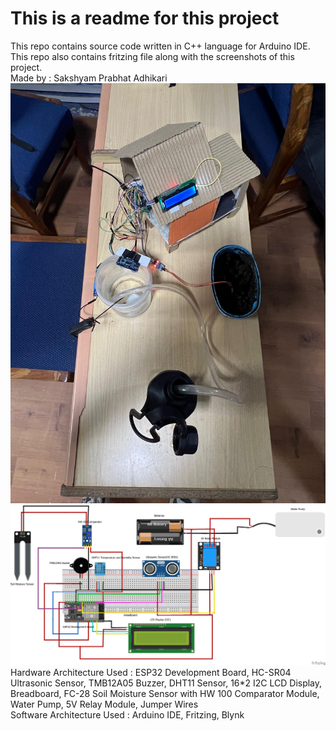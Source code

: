 # This is a readme for this project
This repo contains source code written in C++ language for Arduino IDE.
<br>
This repo also contains fritzing file along with the screenshots of this project.
<br>
Made by : Sakshyam Prabhat Adhikari
<br>
![IOT Project](IOT%20Project%20Photo.jpg)
<br>
![Circuit Diagram](Circuit%20Diagram%20Photo.png)
<br>
Hardware Architecture Used : ESP32 Development Board, HC-SR04 Ultrasonic Sensor, TMB12A05 Buzzer, DHT11 Sensor, 16*2 I2C LCD Display, Breadboard, FC-28 Soil Moisture Sensor with HW 100 Comparator Module, Water Pump, 5V Relay Module, Jumper Wires
<br>
Software Architecture Used : Arduino IDE, Fritzing, Blynk